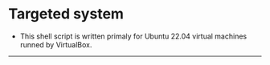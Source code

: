 # Targeted system

- This shell script is written primaly for Ubuntu 22.04 virtual machines runned by VirtualBox.
---

